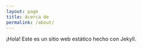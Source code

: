 ```yaml
---
layout: page
title: Acerca de
permalink: /about/
---
```


¡Hola! Este es un sitio web estático hecho con Jekyll.


